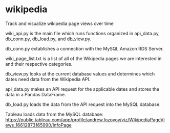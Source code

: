 # wikipedia
Track and visualize wikipedia page views over time

wiki_api.py is the main file which runs functions organized in api_data.py, db_conn.py, db_load.py, and db_view.py.


db_conn.py extablishes a connection with the MySQL Amazon RDS Server.

wiki_page_list.txt is a list of all of the Wikipedia pages we are interested in and their respective categories.

db_view.py looks at the current database values and determines which dates need data from the Wikipedia API.

api_data.py makes an API request for the applicable dates and stores the data in a Pandas DataFrame.

db_load.py loads the data from the API request into the MySQL database.

Tableau loads data from the MySQL database: https://public.tableau.com/app/profile/andrew.lozovoy/viz/WikipediaPageViews_16612873165990/InfoPage
